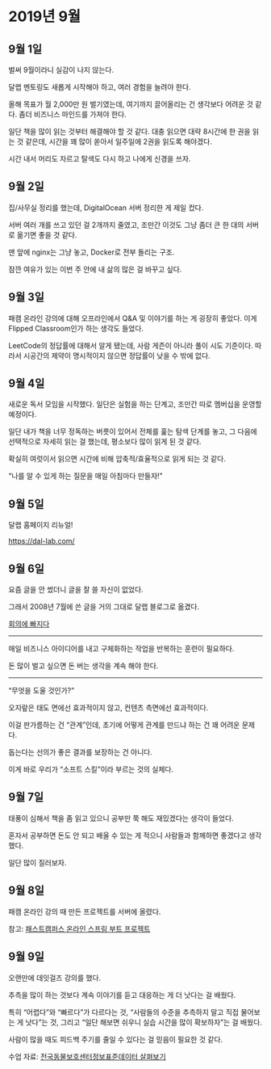 # 2019년 9월

## 9월 1일

벌써 9월이라니 실감이 나지 않는다.

달랩 멘토링도 새롭게 시작해야 하고, 여러 경험을 늘려야 한다.

올해 목표가 월 2,000만 원 벌기였는데, 여기까지 끌어올리는 건 생각보다 어려운 것 같다.
좀더 비즈니스 마인드를 가져야 한다.

일단 책을 많이 읽는 것부터 해결해야 할 것 같다.
대충 읽으면 대략 8시간에 한 권을 읽는 것 같은데,
시간을 꽤 많이 쏟아서 일주일에 2권을 읽도록 해야겠다.

시간 내서 머리도 자르고 탈색도 다시 하고 나에게 신경을 쓰자.

## 9월 2일

집/사무실 정리를 했는데, DigitalOcean 서버 정리한 게 제일 컸다.

서버 여러 개를 쓰고 있던 걸 2개까지 줄였고,
조만간 이것도 그냥 좀더 큰 한 대의 서버로 옮기면 좋을 것 같다.

맨 앞에 nginx는 그냥 놓고, Docker로 전부 돌리는 구조.

잠깐 여유가 있는 이번 주 안에 내 삶의 많은 걸 바꾸고 싶다.

## 9월 3일

패캠 온라인 강의에 대해 오프라인에서 Q&A 및 이야기를 하는 게 굉장히 좋았다. 이게 Flipped Classroom인가 하는 생각도 들었다.

LeetCode의 정답률에 대해서 알게 됐는데, 사람 게즌이 아니라 풀이 시도 기준이다. 따라서 시공간의 제약이 명시적이지 않으면 정답률이 낮을 수 밖에 없다.

## 9월 4일

새로운 독서 모임을 시작했다. 일단은 실험을 하는 단계고, 조만간 따로 멤버십을 운영할 예정이다.

일단 내가 책을 너무 정독하는 버릇이 있어서 전체를 훑는 탐색 단계를 놓고,
그 다음에 선택적으로 자세히 읽는 걸 했는데, 평소보다 많이 읽게 된 것 같다.

확실히 여럿이서 읽으면 시간에 비해 압축적/효율적으로 읽게 되는 것 같다.

“나를 알 수 있게 하는 질문을 매일 아침마다 만들자!”

## 9월 5일

달랩 홈페이지 리뉴얼!

<https://dal-lab.com/>

## 9월 6일

요즘 글을 안 썼더니 글을 잘 쓸 자신이 없었다.

그래서 2008년 7월에 쓴 글을 거의 그대로 달랩 블로그로 옮겼다.

[회의에 빠지다](https://dal-lab.com/2019/09/06/meeting/)

---

매일 비즈니스 아이디어를 내고 구체화하는 작업을 반복하는 훈련이 필요하다.

돈 많이 벌고 싶으면 돈 버는 생각을 계속 해야 한다.

---

“무엇을 도울 것인가?”

오지랖은 태도 면에선 효과적이지 않고, 컨텐츠 측면에선 효과적이다.

이걸 판가름하는 건 “관계”인데, 초기에 어떻게 관계를 만드냐 하는 건 꽤 어려운 문제다.

돕는다는 선의가 좋은 결과를 보장하는 건 아니다.

이게 바로 우리가 “소프트 스킬”이라 부르는 것의 실체다.

## 9월 7일

태풍이 심해서 책을 좀 읽고 있으니 공부만 쭉 해도 재밌겠다는 생각이 들었다.

혼자서 공부하면 돈도 안 되고 배울 수 있는 게 적으니 사람들과 함께하면 좋겠다고 생각했다.

일단 많이 질러보자.

## 9월 8일

패캠 온라인 강의 때 만든 프로젝트를 서버에 올렸다.

참고: [패스트캠퍼스 온라인 스프링 부트 프로젝트](http://j.mp/2PWvF8T)

## 9월 9일

오랜만에 데잇걸즈 강의를 했다.

추측을 많이 하는 것보다 계속 이야기를 듣고 대응하는 게 더 낫다는 걸 배웠다.

특히 “어렵다”와 “빠르다”가 다르다는 것,
“사람들의 수준을 추측하지 말고 직접 물어보는 게 낫다”는 것,
그리고 “일단 해보면 쉬우니 실습 시간을 많이 확보하자”는 걸 배웠다.

사람이 많을 때도 피드백 주기를 줄일 수 있다는 걸 믿음이 필요한 것 같다.

수업 자료: [전국동물보호센터정보표준데이터 살펴보기](http://j.mp/2PX08Dz)
